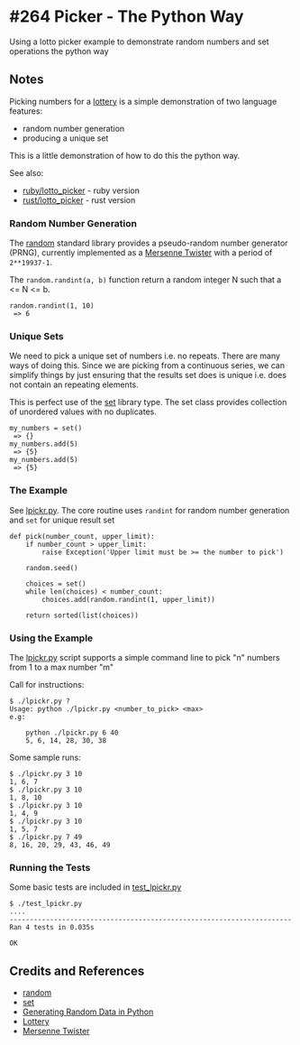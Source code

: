 # #264 Picker - The Python Way

Using a lotto picker example to demonstrate random numbers and set operations the python way

## Notes

Picking numbers for a [lottery](https://en.wikipedia.org/wiki/Lottery)
is a simple demonstration of two language features:

* random number generation
* producing a unique set

This is a little demonstration of how to do this the python way.

See also:

* [ruby/lotto_picker](../../ruby/lotto_picker) - ruby version
* [rust/lotto_picker](../../rust/lotto_picker) - rust version

### Random Number Generation

The [random](https://docs.python.org/3/library/random.html) standard library provides a
pseudo-random number generator (PRNG), currently implemented as a
[Mersenne Twister](https://en.wikipedia.org/wiki/Mersenne_Twister)
with a period of `2**19937-1`.

The  `random.randint(a, b)` function
return a random integer N such that a <= N <= b.

    random.randint(1, 10)
     => 6

### Unique Sets

We need to pick a unique set of numbers i.e. no repeats. There are many ways of doing this.
Since we are picking from a continuous series, we can simplify things by just ensuring that the results set
does is unique i.e. does not contain an repeating elements.

This is perfect use of the [set](https://docs.python.org/3/library/stdtypes.html#set) library type.
The set class provides collection of unordered values with no duplicates.

    my_numbers = set()
     => {}
    my_numbers.add(5)
     => {5}
    my_numbers.add(5)
     => {5}

### The Example

See [lpickr.py](./lpickr.py).
The core routine uses
`randint` for random number generation and
`set` for unique result set

    def pick(number_count, upper_limit):
        if number_count > upper_limit:
            raise Exception('Upper limit must be >= the number to pick')

        random.seed()

        choices = set()
        while len(choices) < number_count:
            choices.add(random.randint(1, upper_limit))

        return sorted(list(choices))

### Using the Example

The [lpickr.py](./lpickr.py) script supports a simple command line to pick "n" numbers from 1 to a max number "m"

Call for instructions:

    $ ./lpickr.py ?
    Usage: python ./lpickr.py <number_to_pick> <max>
    e.g:

        python ./lpickr.py 6 40
        5, 6, 14, 28, 30, 38

Some sample runs:

    $ ./lpickr.py 3 10
    1, 6, 7
    $ ./lpickr.py 3 10
    1, 8, 10
    $ ./lpickr.py 3 10
    1, 4, 9
    $ ./lpickr.py 3 10
    1, 5, 7
    $ ./lpickr.py 7 49
    8, 16, 20, 29, 43, 46, 49

### Running the Tests

Some basic tests are included in [test_lpickr.py ](./test_lpickr.py )

    $ ./test_lpickr.py
    ....
    ----------------------------------------------------------------------
    Ran 4 tests in 0.035s

    OK

## Credits and References

* [random](https://docs.python.org/3/library/random.html)
* [set](https://docs.python.org/3/library/stdtypes.html#set)
* [Generating Random Data in Python](https://realpython.com/python-random/)
* [Lottery](https://en.wikipedia.org/wiki/Lottery)
* [Mersenne Twister](https://en.wikipedia.org/wiki/Mersenne_Twister)
